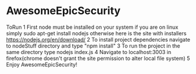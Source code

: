# AwesomeEpicSecurity
ToRun
1 First node must be installed on your system if you are on linux simply sudo apt-get install nodejs
otherwise here is the site with installers https://nodejs.org/en/download/
2 To install project dependencies navigate to nodeStuff directory and type "npm install"
3 To run the project in the same directory type nodejs index.js
4 Navigate to localhost:3003 in firefox(chrome doesn't grant the site permission to alter local file system)
5 Enjoy AwesomeEpicSecurity!